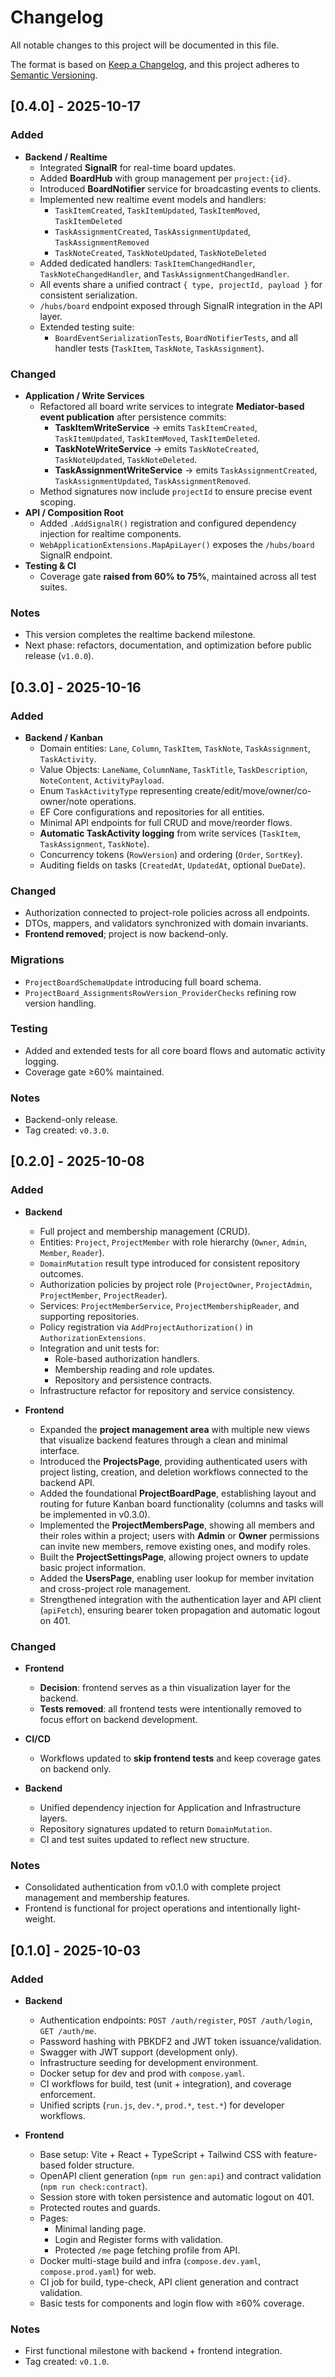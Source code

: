 # Changelog
All notable changes to this project will be documented in this file.

The format is based on [Keep a Changelog](https://keepachangelog.com/en/1.1.0/),
and this project adheres to [Semantic Versioning](https://semver.org/spec/v2.0.0.html).

## [0.4.0] - 2025-10-17
### Added
- **Backend / Realtime**
  - Integrated **SignalR** for real-time board updates.
  - Added **BoardHub** with group management per `project:{id}`.
  - Introduced **BoardNotifier** service for broadcasting events to clients.
  - Implemented new realtime event models and handlers:
    - `TaskItemCreated`, `TaskItemUpdated`, `TaskItemMoved`, `TaskItemDeleted`
    - `TaskAssignmentCreated`, `TaskAssignmentUpdated`, `TaskAssignmentRemoved`
    - `TaskNoteCreated`, `TaskNoteUpdated`, `TaskNoteDeleted`
  - Added dedicated handlers: `TaskItemChangedHandler`, `TaskNoteChangedHandler`, and `TaskAssignmentChangedHandler`.
  - All events share a unified contract `{ type, projectId, payload }` for consistent serialization.
  - `/hubs/board` endpoint exposed through SignalR integration in the API layer.
  - Extended testing suite:
    - `BoardEventSerializationTests`, `BoardNotifierTests`, and all handler tests (`TaskItem`, `TaskNote`, `TaskAssignment`).

### Changed
- **Application / Write Services**
  - Refactored all board write services to integrate **Mediator-based event publication** after persistence commits:
    - **TaskItemWriteService** → emits `TaskItemCreated`, `TaskItemUpdated`, `TaskItemMoved`, `TaskItemDeleted`.
    - **TaskNoteWriteService** → emits `TaskNoteCreated`, `TaskNoteUpdated`, `TaskNoteDeleted`.
    - **TaskAssignmentWriteService** → emits `TaskAssignmentCreated`, `TaskAssignmentUpdated`, `TaskAssignmentRemoved`.
  - Method signatures now include `projectId` to ensure precise event scoping.
- **API / Composition Root**
  - Added `.AddSignalR()` registration and configured dependency injection for realtime components.
  - `WebApplicationExtensions.MapApiLayer()` exposes the `/hubs/board` SignalR endpoint.
- **Testing & CI**
  - Coverage gate **raised from 60% to 75%**, maintained across all test suites.

### Notes
- This version completes the realtime backend milestone.
- Next phase: refactors, documentation, and optimization before public release (`v1.0.0`).

## [0.3.0] - 2025-10-16

### Added
- **Backend / Kanban**
  - Domain entities: `Lane`, `Column`, `TaskItem`, `TaskNote`, `TaskAssignment`, `TaskActivity`.
  - Value Objects: `LaneName`, `ColumnName`, `TaskTitle`, `TaskDescription`, `NoteContent`, `ActivityPayload`.
  - Enum `TaskActivityType` representing create/edit/move/owner/co-owner/note operations.
  - EF Core configurations and repositories for all entities.
  - Minimal API endpoints for full CRUD and move/reorder flows.
  - **Automatic TaskActivity logging** from write services (`TaskItem`, `TaskAssignment`, `TaskNote`).
  - Concurrency tokens (`RowVersion`) and ordering (`Order`, `SortKey`).
  - Auditing fields on tasks (`CreatedAt`, `UpdatedAt`, optional `DueDate`).

### Changed
- Authorization connected to project-role policies across all endpoints.
- DTOs, mappers, and validators synchronized with domain invariants.
- **Frontend removed**; project is now backend-only.

### Migrations
- `ProjectBoardSchemaUpdate` introducing full board schema.
- `ProjectBoard_AssignmentsRowVersion_ProviderChecks` refining row version handling.

### Testing
- Added and extended tests for all core board flows and automatic activity logging.
- Coverage gate ≥60% maintained.

### Notes
- Backend-only release.
- Tag created: `v0.3.0`.

## [0.2.0] - 2025-10-08

### Added
- **Backend**
  - Full project and membership management (CRUD).
  - Entities: `Project`, `ProjectMember` with role hierarchy (`Owner`, `Admin`, `Member`, `Reader`).
  - `DomainMutation` result type introduced for consistent repository outcomes.
  - Authorization policies by project role (`ProjectOwner`, `ProjectAdmin`, `ProjectMember`, `ProjectReader`).
  - Services: `ProjectMemberService`, `ProjectMembershipReader`, and supporting repositories.
  - Policy registration via `AddProjectAuthorization()` in `AuthorizationExtensions`.
  - Integration and unit tests for:
    - Role-based authorization handlers.
    - Membership reading and role updates.
    - Repository and persistence contracts.
  - Infrastructure refactor for repository and service consistency.

- **Frontend**
  - Expanded the **project management area** with multiple new views that visualize backend features through a clean and minimal interface.
  - Introduced the **ProjectsPage**, providing authenticated users with project listing, creation, and deletion workflows connected to the backend API.
  - Added the foundational **ProjectBoardPage**, establishing layout and routing for future Kanban board functionality (columns and tasks will be implemented in v0.3.0).
  - Implemented the **ProjectMembersPage**, showing all members and their roles within a project; users with **Admin** or **Owner** permissions can invite new members, remove existing ones, and modify roles.
  - Built the **ProjectSettingsPage**, allowing project owners to update basic project information.
  - Added the **UsersPage**, enabling user lookup for member invitation and cross-project role management.
  - Strengthened integration with the authentication layer and API client (`apiFetch`), ensuring bearer token propagation and automatic logout on 401.

### Changed
- **Frontend**
  - **Decision**: frontend serves as a thin visualization layer for the backend.
  - **Tests removed**: all frontend tests were intentionally removed to focus effort on backend development.

- **CI/CD**
  - Workflows updated to **skip frontend tests** and keep coverage gates on backend only.

- **Backend**
  - Unified dependency injection for Application and Infrastructure layers.
  - Repository signatures updated to return `DomainMutation`.
  - CI and test suites updated to reflect new structure.

### Notes
- Consolidated authentication from v0.1.0 with complete project management and membership features.
- Frontend is functional for project operations and intentionally light-weight.

## [0.1.0] - 2025-10-03

### Added
- **Backend**
  - Authentication endpoints: `POST /auth/register`, `POST /auth/login`, `GET /auth/me`.
  - Password hashing with PBKDF2 and JWT token issuance/validation.
  - Swagger with JWT support (development only).
  - Infrastructure seeding for development environment.
  - Docker setup for dev and prod with `compose.yaml`.
  - CI workflows for build, test (unit + integration), and coverage enforcement.
  - Unified scripts (`run.js`, `dev.*`, `prod.*`, `test.*`) for developer workflows.

- **Frontend**
  - Base setup: Vite + React + TypeScript + Tailwind CSS with feature-based folder structure.
  - OpenAPI client generation (`npm run gen:api`) and contract validation (`npm run check:contract`).
  - Session store with token persistence and automatic logout on 401.
  - Protected routes and guards.
  - Pages:
    - Minimal landing page.
    - Login and Register forms with validation.
    - Protected `/me` page fetching profile from API.
  - Docker multi-stage build and infra (`compose.dev.yaml`, `compose.prod.yaml`) for web.
  - CI job for build, type-check, API client generation and contract validation.
  - Basic tests for components and login flow with ≥60% coverage.
  
### Notes
- First functional milestone with backend + frontend integration.
- Tag created: `v0.1.0`.
